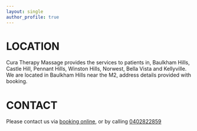 ```yaml
---
layout: single
author_profile: true
---
```

# LOCATION
Cura Therapy Massage provides the services to patients in, Baulkham Hills, Castle Hill, Pennant Hills, Winston Hills, Norwest, Bella Vista and Kellyville. We are located in Baulkham Hills near the M2, address details provided with booking. 

# CONTACT
Please contact us via [booking online](https://squareup.com/appointments/book/svcrrzmr2kv4gi/LG09BH2D0Z83P/start), or by calling [0402822859](tel:0402822859)
